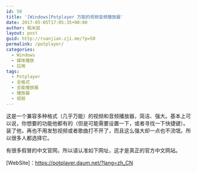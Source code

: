 ```yaml
---
id: 50
title: '[Windows]Potplayer 万能的视频音频播放器'
date: 2017-05-05T17:05:35+00:00
author: 稻米鼠
layout: post
guid: http://ruanjian.zji.me/?p=50
permalink: /potplayer/
categories:
  - Windows
  - 媒体播放
  - 应用
tags:
  - Potplayer
  - 全格式
  - 全能播放器
  - 播放器
  - 视频
---
```

这是一个兼容多种格式（几乎万能）的视频和音频播放器，简洁、强大。基本上可以说，你想要的功能他都有的（但是可能需要设置一下，或者寻找一下快捷键）。装了他，再也不用发愁视频或者歌曲打不开了，而且这么强大却一点也不流氓。所以很多人都选择它。

有很多假冒的中文官网，所以请认准如下网址，这才是真正的官方中文网站。

[WebSite]：<https://potplayer.daum.net/?lang=zh_CN>